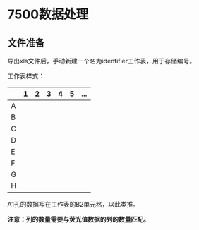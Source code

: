 # 7500数据处理
## 文件准备
导出xls文件后，手动新建一个名为identifier工作表，用于存储编号。

工作表样式：

||1|2|3|4|5|...|
|---|---|---|---|---|---|---|
|A||
|B||
|C||
|D||
|E||
|F||
|G||
|H||

A1孔的数据写在工作表的B2单元格，以此类推。

**注意：列的数量需要与荧光值数据的列的数量匹配。**
